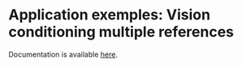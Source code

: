 # Application exemples: Vision conditioning multiple references

Documentation is available [here](https://www.docs.niryo.com/applications/ned/examples/vision_conditioning_multiple_references).